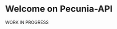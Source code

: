 # Welcome on Pecunia-API

WORK IN PROGRESS
<!-- Set up database environment -->
<!-- --------------- -->
<!---->
<!-- #### 1. Create your env.properties file in this path :  -->
<!-- **src/main/resources/env.properties** (you noticed that we put it in the same directory as **application.properties**). -->
<!-- #### 2. Work your env.properties -->
<!---->
<!-- #database   -->
<!-- DB_DATABASE=name_your_db_as_you_like   -->
<!-- DB_USER=rock_your_name   -->
<!-- DB_PASSWORD=put_password_here -->
<!---->
<!-- API_KEY=you_can_blank_it_for_now -->
<!---->
<!-- JWT_SECRET_KEY=you_can_blank_it_for_now   -->
<!-- TIME_OUT_JWT=you_can_blank_it_for_now -->
<!---->
<!-- #spring doc   -->
<!-- DOC_PATH=/you_can_blank_it_for_now   -->
<!-- SWAGGER_PATH=you_can_blank_it_for_now   -->
<!-- SWAGGER_OPERATION=you_can_blank_it_for_now -->
<!---->
<!-- CORS_ALLOWED_ORIGIN=you_can_blank_it_for_now   -->
<!---->
<!-- #### 3. Put the path into your .gitignore -->
<!-- Like this: src/main/resources/env.properties   -->
<!-- Because if you don't, this is a no sense, et oui. -->
<!---->
<!-- #### 4. Now your can run your local server -->
<!-- Because this method is super cool, your server will start the application without any error. -->
<!---->
<!-- #### 5. Open your favorite relational database management system -->
<!-- Now you can see your data base.   -->
<!-- You can run this to make shure everything's find:   -->
<!-- CREATE TABLE toto   -->
<!-- (   -->
<!-- id INT PRIMARY KEY NOT NULL,   -->
<!-- nom VARCHAR(100),   -->
<!-- prenom VARCHAR(100)   -->
<!-- ) -->
<!---->
<!-- It works ? Of course. You can drop this table. -->
<!---->
<!-- #### To be continued -->
<!---->

